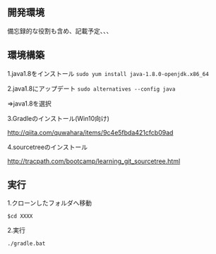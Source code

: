 ## 開発環境
備忘録的な役割も含め、記載予定、、、

## 環境構築
1.java1.8をインストール
```sudo yum install java-1.8.0-openjdk.x86_64```

 
2.java1.8にアップデート
```sudo alternatives --config java```

⇒java1.8を選択

 
3.Gradleのインストール(Win10向け)

http://qiita.com/quwahara/items/9c4e5fbda421cfcb09ad

 
4.sourcetreeのインストール

http://tracpath.com/bootcamp/learning_git_sourcetree.html
 
 
## 実行
1.クローンしたフォルダへ移動

```$cd XXXX```

2.実行

```./gradle.bat```
